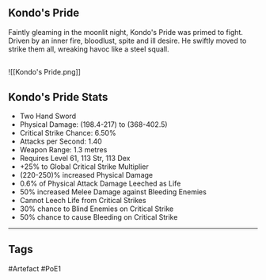 ## Kondo's Pride
Faintly gleaming in the moonlit night,
Kondo's Pride was primed to fight.
Driven by an inner fire,
bloodlust, spite and ill desire.
He swiftly moved to strike them all,
wreaking havoc like a steel squall.
##
![[Kondo's Pride.png]]
## Kondo's Pride Stats
- Two Hand Sword
- Physical Damage: (198.4-217) to (368-402.5)
- Critical Strike Chance: 6.50%
- Attacks per Second: 1.40
- Weapon Range: 1.3 metres
- Requires Level 61, 113 Str, 113 Dex
- +25% to Global Critical Strike Multiplier
- (220-250)% increased Physical Damage
- 0.6% of Physical Attack Damage Leeched as Life
- 50% increased Melee Damage against Bleeding Enemies
- Cannot Leech Life from Critical Strikes
- 30% chance to Blind Enemies on Critical Strike
- 50% chance to cause Bleeding on Critical Strike


---
## Tags
#Artefact
#PoE1